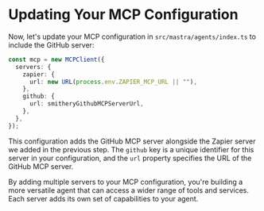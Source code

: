 # Updating Your MCP Configuration

Now, let's update your MCP configuration in `src/mastra/agents/index.ts` to include the GitHub server:

```typescript
const mcp = new MCPClient({
  servers: {
    zapier: {
      url: new URL(process.env.ZAPIER_MCP_URL || ""),
    },
    github: {
      url: smitheryGithubMCPServerUrl,
    },
  },
});
```

This configuration adds the GitHub MCP server alongside the Zapier server we added in the previous step. The `github` key is a unique identifier for this server in your configuration, and the `url` property specifies the URL of the GitHub MCP server.

By adding multiple servers to your MCP configuration, you're building a more versatile agent that can access a wider range of tools and services. Each server adds its own set of capabilities to your agent.
